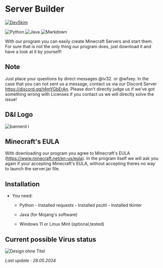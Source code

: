 # Server Builder

[![DevSkim](https://github.com/Ivole32/Server-Builder/actions/workflows/devskim.yml/badge.svg)](https://github.com/Ivole32/Server-Builder/actions/workflows/devskim.yml)

![Python](https://img.shields.io/badge/python-3670A0?style=for-the-badge&logo=python&logoColor=ffdd54) ![Java](https://img.shields.io/badge/java-%23ED8B00.svg?style=for-the-badge&logo=openjdk&logoColor=white) ![Markdown](https://img.shields.io/badge/markdown-%23000000.svg?style=for-the-badge&logo=markdown&logoColor=white)

With our program you can easily create Minecraft Servers and start them.
For sure that is not the only thing our program does, just download it and have a look at it by yourself!

## Note

Just place your questions by direct messages @iv32. or @wfxey. In the case that you can not sent us a message, contact us via our Discord Server https://discord.gg/t4mYGbErAn.
Please don't directly judge us if we've got something wrong with Licenses if you contact us we will directly solve the issue!

## D&I Logo

![bannerd i](https://github.com/Ivole32/Mc-Server-Builder/assets/158351052/1ddbd9ff-9783-42d2-9e31-a1f3a1a0b768)

## Minecraft's EULA

With downloading our program you agree to Minecraft's EULA (https://www.minecraft.net/en-us/eula).
In the program itself we will ask you again if your accepting Minecraft's EULA, without accepting theres no way to launch the server.jar file.

## Installation

- You need:
    - Python
           - Installed requests
           - Installed psutil
           - Installed tkinter
      
    - Java (for Mojang's software)
    - Windows 11 or Linux Mint (optional,tested)

## Current possible Virus status

![Design ohne Titel](https://github.com/Ivole32/Server-Builder/assets/158351052/df9a4e70-9666-4d56-941b-af20abc2e95f)

*Last update : 28.05.2024*
